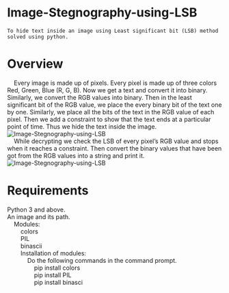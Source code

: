 # Image-Stegnography-using-LSB
	To hide text inside an image using Least significant bit (LSB) method solved using python. 

# Overview
  &nbsp;&nbsp;&nbsp;&nbsp;Every image is made up of pixels. Every pixel is made up of three colors Red, Green, Blue (R, G, B). Now we get a text and convert it into binary. Similarly, we convert the RGB values into binary. Then in the least significant bit of the RGB value, we place the every binary bit of the text one by one. Similarly, we place all the bits of the text in the RGB value of each pixel. Then we add a constraint to show that the text ends at a particular point of time. Thus we hide the text inside the image.
  ![Image-Stegnography-using-LSB](https://2.bp.blogspot.com/-1leyDfJnMJY/WnHSU_aHZKI/AAAAAAAADsk/kClYV86bTwYbIttMrDR2igWNZI_qqJWrwCLcBGAs/s1600/encode.png)<br>
  &nbsp;&nbsp;&nbsp;&nbsp;While decrypting we check the LSB of every pixel’s RGB value and stops when it reaches a constraint. Then convert the binary values that have been got from the RGB values into a string and print it. 
![Image-Stegnography-using-LSB](https://www.pantechsolutions.net/media/catalog/product/cache/1/thumbnail/350x/9df78eab33525d08d6e5fb8d27136e95/m/a/matlab_code_for_lsb_steganography.jpg)
# Requirements
Python 3 and above.  
An image and its path.<br>
  &nbsp;&nbsp;&nbsp;&nbsp;Modules:  
    &nbsp;&nbsp;&nbsp;&nbsp;&nbsp;&nbsp;&nbsp;&nbsp;colors  
    &nbsp;&nbsp;&nbsp;&nbsp;&nbsp;&nbsp;&nbsp;&nbsp;PIL  
    &nbsp;&nbsp;&nbsp;&nbsp;&nbsp;&nbsp;&nbsp;&nbsp;binascii  
    &nbsp;&nbsp;&nbsp;&nbsp;&nbsp;&nbsp;&nbsp;&nbsp;Installation of modules:  
      &nbsp;&nbsp;&nbsp;&nbsp;&nbsp;&nbsp;&nbsp;&nbsp;&nbsp;&nbsp;&nbsp;&nbsp;Do the following commands in the command prompt.  
        &nbsp;&nbsp;&nbsp;&nbsp;&nbsp;&nbsp;&nbsp;&nbsp;&nbsp;&nbsp;&nbsp;&nbsp;&nbsp;&nbsp;&nbsp;&nbsp;pip install colors  
        &nbsp;&nbsp;&nbsp;&nbsp;&nbsp;&nbsp;&nbsp;&nbsp;&nbsp;&nbsp;&nbsp;&nbsp;&nbsp;&nbsp;&nbsp;&nbsp;pip install PIL  
        &nbsp;&nbsp;&nbsp;&nbsp;&nbsp;&nbsp;&nbsp;&nbsp;&nbsp;&nbsp;&nbsp;&nbsp;&nbsp;&nbsp;&nbsp;&nbsp;pip install binasci  
	

